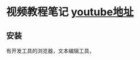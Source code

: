 # 视频教程笔记 [youtube地址](https://www.youtube.com/watch?v=zYWzp-fbXFw&index=77&list=PLIn1Yut6MvccYKkaDHDJKECpN1LMDTpha)

## 安装

有开发工具的浏览器，文本编辑工具，